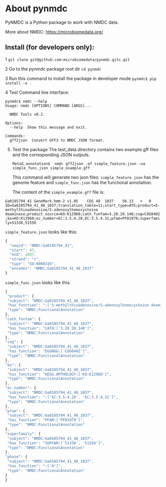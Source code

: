 # About pynmdc

PyNMDC is a Python package to work with NMDC data.

More about NMDC: https://microbiomedata.org/

## Install (for developers only):
1 `git clone git@github.com:microbiomedata/pynmdc.gitc.git`

2 Go to the pynmdc package root dir
  `cd pynmdc`

3 Run this command to install the package in developer mode
  `pynmdc$ pip install -e .`

4 Test Command line interface:
```
pynmdc$ nmdc --help
Usage: nmdc [OPTIONS] COMMAND [ARGS]...

  NMDC Tools v0.2.

Options:
  --help  Show this message and exit.

Commands:
  gff2json  Convert GFF3 to NMDC JSON format.
```

5. Test the package
   The test_data directory contains two example gff files and the corresponding JSON outputs.
   
   `MetaG_annotation$  nmdc gff2json -of simple_feature.json -oa simple_func.json simple_example.gff`
   
   This command will generate two json files: `simple_feature.json` has the genome feature and `simple_func.json` has the functional annotation.

   The content of the `simple_example.gff` file is:
   
```Ga0185794_41	GeneMark.hmm-2 v1.05	CDS	48	1037	56.13	+	0	ID=Ga0185794_41_48_1037;translation_table=11;start_type=ATG;product=5-methylthioadenosine/S-adenosylhomocysteine deaminase;product_source=KO:K12960;cath_funfam=3.20.20.140;cog=COG0402;ko=KO:K12960;ec_number=EC:3.5.4.28,EC:3.5.4.31;pfam=PF01979;superfamily=51338,51556```

   `simple_feature.json` looks like this:
   
   ```javascript
   {
     "seqid": "NMDC:Ga0185794_41",
     "start": 47,
     "end": 1037,
     "strand": "+",
     "type": "SO:0000316",
     "encodes": "NMDC:Ga0185794_41_48_1037"
   }
   ```
   `simple_func.json` looks like this:
   
   ```javascript
  {
    "product": {
    "subject": "NMDC:Ga0185794_41_48_1037",
    "has_function": ":['5-methylthioadenosine/S-adenosylhomocysteine deaminase']",
    "type": "NMDC:FunctionalAnnotation"
  },
  "cath_funfam": {
    "subject": "NMDC:Ga0185794_41_48_1037",
    "has_function": "CATH:['3.20.20.140']",
    "type": "NMDC:FunctionalAnnotation"
  },
  "cog": {
    "subject": "NMDC:Ga0185794_41_48_1037",
    "has_function": "EGGNOG:['COG0402']",
    "type": "NMDC:FunctionalAnnotation"
  },
  "ko": {
    "subject": "NMDC:Ga0185794_41_48_1037",
    "has_function": "KEGG.ORTHOLOGY:['KO:K12960']",
    "type": "NMDC:FunctionalAnnotation"
  },
  "ec_number": {
    "subject": "NMDC:Ga0185794_41_48_1037",
    "has_function": ":['EC:3.5.4.28', 'EC:3.5.4.31']",
    "type": "NMDC:FunctionalAnnotation"
  },
  "pfam": {
    "subject": "NMDC:Ga0185794_41_48_1037",
    "has_function": "PFAM:['PF01979']",
    "type": "NMDC:FunctionalAnnotation"
  },
  "superfamily": {
    "subject": "NMDC:Ga0185794_41_48_1037",
    "has_function": "SUPFAM:['51338', '51556']",
    "type": "NMDC:FunctionalAnnotation"
  },
  "phase": {
    "subject": "NMDC:Ga0185794_41_48_1037",
    "has_function": ":['0']",
    "type": "NMDC:FunctionalAnnotation"
  }
}
```

